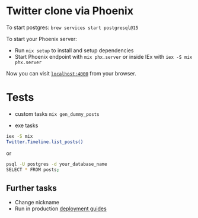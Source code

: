 # Twitter clone via Phoenix

To start postgres: `brew services start postgresql@15`

To start your Phoenix server:

  * Run `mix setup` to install and setup dependencies
  * Start Phoenix endpoint with `mix phx.server` or inside IEx with `iex -S mix phx.server`

Now you can visit [`localhost:4000`](http://localhost:4000) from your browser.

# Tests

- custom tasks
`mix gen_dummy_posts`

- exe tasks
```zsh
iex -S mix
Twitter.Timeline.list_posts()
```
or
```zsh
psql -U postgres -d your_database_name
SELECT * FROM posts;
```


## Further tasks

- Change nickname
- Run in production [deployment guides](https://hexdocs.pm/phoenix/deployment.html)